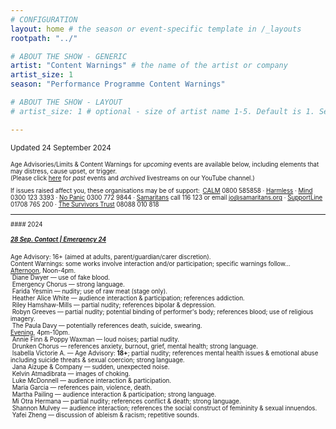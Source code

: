 ```yaml
---
# CONFIGURATION
layout: home # the season or event-specific template in /_layouts
rootpath: "../"

# ABOUT THE SHOW - GENERIC
artist: "Content Warnings" # the name of the artist or company
artist_size: 1
season: "Performance Programme Content Warnings"

# ABOUT THE SHOW - LAYOUT
# artist_size: 1 # optional - size of artist name 1-5. Default is 1. Set longer names to lower values

---
```

<small>Updated 24 September 2024<small>        
        
Age Advisories/Limits & Content Warnings for *upcoming* events are available below, including elements that may distress, cause upset, or trigger.<br>(Please click [here](/archive/warnings) for *past* events and *archived* livestreams on our YouTube channel.)         
         
If issues raised affect you, these organisations may be of support:&ensp;<a href="https://thecalmzone.net" target="_blank">CALM</a> 0800 585858 · <a href="https://harmless.org.uk" target="_blank">Harmless</a> · <a href="https://mind.org.uk" target="_blank">Mind</a> 0300 123 3393 · <a href="https://nopanic.org.uk" target="_blank">No Panic</a> 0300 772 9844 · <a href="https://samaritans.org" target="_blank">Samaritans</a> call 116 123 or email jo@samaritans.org · <a href="https://supportline.org.uk" target="_blank">SupportLine</a> 01708 765 200 · <a href="https://www.thesurvivorstrust.org" target="_blank">The Survivors Trust</a> 08088 010 818        
<hr>         
#### 2024         
        
##### [28 Sep. Contact | Emergency 24](/current/2024-emergency)          
Age Advisory: 16+ (aimed at adults, parent/guardian/carer discretion).<br>Content Warnings: some works involve interaction and/or participation; specific warnings follow…<br>[Afternoon](/current/2024-emergency/afternoon), Noon-4pm.<br>&nbsp;Diane Dwyer — use of fake blood.<br>&nbsp;Emergency Chorus — strong language.<br>&nbsp;Farida Yesmin — nudity; use of raw meat (stage only).<br>&nbsp;Heather Alice White — audience interaction & participation; references addiction.<br>&nbsp;Riley Hamshaw-Mills — partial nudity; references bipolar & depression.<br>&nbsp;Robyn Greeves — partial nudity; potential binding of performer's body; references blood; use of religious imagery.<br>&nbsp;The Paula Davy — potentially references death, suicide, swearing.<br>[Evening](/current/2024-emergency/evening), 4pm-10pm.<br>&nbsp;Annie Finn & Poppy Waxman — loud noises; partial nudity.<br>&nbsp;Drunken Chorus — references anxiety, burnout, grief, mental health; strong language.<br>&nbsp;Isabella Victorie A. — Age Advisory: **18+**; partial nudity; references mental health issues & emotional abuse including suicide threats & sexual coercion; strong language.<br>&nbsp;Jana Aizupe & Company — sudden, unexpected noise.<br>&nbsp;Kelvin Atmadibrata — images of choking.<br>&nbsp;Luke McDonnell — audience interaction & participation.<br>&nbsp;Maria Garcia — references pain, violence, death.<br>&nbsp;Martha Pailing — audience interaction & participation; strong language.<br>&nbsp;Mi Otra Hermana — partial nudity; references conflict & death; strong language.<br>&nbsp;Shannon Mulvey — audience interaction; references the social construct of femininity & sexual innuendos.<br>&nbsp;Yafei Zheng — discussion of ableism & racism; repetitive sounds.
